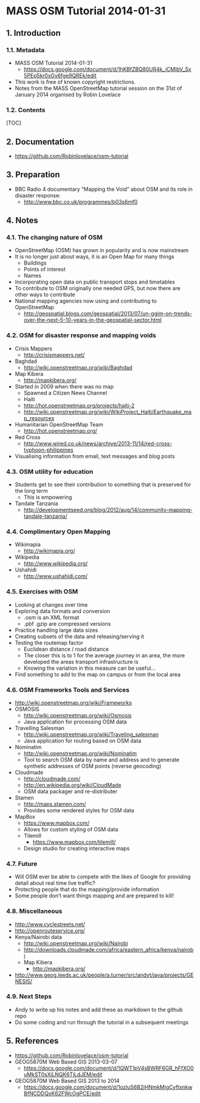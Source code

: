 # MASS OSM Tutorial 2014-01-31
## 1. Introduction

### 1.1. Metadata
* MASS OSM Tutorial 2014-01-31
   * https://docs.google.com/document/d/1hKBfZBQ80UR4k_jCMIbV_Sx5PEp5kr0xGy6fge9QREk/edit
* This work is free of known copyright restrictions.
* Notes from the MASS OpenStreetMap tutorial session on the 31st of January 2014 organised by Robin Lovelace

### 1.2. Contents
[TOC]

## 2. Documentation
* https://github.com/Robinlovelace/osm-tutorial

## 3. Preparation
* BBC Radio 4 documentary “Mapping the Void” about OSM and its role in disaster response:
   * http://www.bbc.co.uk/programmes/b03s6mf0

## 4. Notes

### 4.1. The changing nature of OSM
* OpenStreetMap (OSM) has grown in popularity and is now mainstream
* It is no longer just about ways, it is an Open Map for many things
   * Buildings
   * Points of interest
   * Names
* Incorporating open data on public transport stops and timetables
* To contribute to OSM originally one needed GPS, but now there are other ways to contribute
* National mapping agencies now using and contributing to OpenStreetMap
   * http://geospatial.blogs.com/geospatial/2013/07/un-ggim-on-trends-over-the-next-5-10-years-in-the-geospatial-sector.html

### 4.2. OSM for disaster response and mapping voids
* Crisis Mappers
   * http://crisismappers.net/
* Baghdad
   * http://wiki.openstreetmap.org/wiki/Baghdad
* Map Kibera
   * http://mapkibera.org/
* Started in 2009 when there was no map
   * Spawned a Citizen News Channel
   * Haiti
   * http://hot.openstreetmap.org/projects/haiti-2
   * http://wiki.openstreetmap.org/wiki/WikiProject_Haiti/Earthquake_map_resources
* Humanitarian OpenStreetMap Team
   * http://hot.openstreetmap.org/
* Red Cross
   * http://www.wired.co.uk/news/archive/2013-11/14/red-cross-typhoon-philippines
* Visualising information from email, text messages and blog posts

### 4.3. OSM utility for education
* Students get to see their contribution to something that is preserved for the long term
   * This is empowering
* Tandale Tanzania
   * http://developmentseed.org/blog/2012/aug/14/community-mapping-tandale-tanzania/

### 4.4. Complimentary Open Mapping
* Wikimapia
   * http://wikimapia.org/
* Wikipedia
   * http://www.wikipedia.org/
* Ushahidi
   * http://www.ushahidi.com/

### 4.5. Exercises with OSM
* Looking at changes over time
* Exploring data formats and conversion
   * .osm is an XML format
   * .pbf .gzip are compressed versions
* Practice handling large data sizes
* Creating subsets of the data and releasing/serving it
* Testing the routemap factor
   * Euclidean distance / road distance
   * The closer this is to 1 for the average journey in an area, the more developed the areas transport infrastructure is
   * Knowing the variation in this measure can be useful…
* Find something to add to the map on campus or from the local area

### 4.6. OSM Frameworks Tools and Services
* http://wiki.openstreetmap.org/wiki/Frameworks
* OSMOSIS
   * http://wiki.openstreetmap.org/wiki/Osmosis
   * Java application for processing OSM data
* Travelling Salesman
   * http://wiki.openstreetmap.org/wiki/Traveling_salesman
   * Java application for routing based on OSM data
* Nominatim
   * http://wiki.openstreetmap.org/wiki/Nominatim 
   * Tool to search OSM data by name and address and to generate synthetic addresses of OSM points (reverse geocoding)
* Cloudmade
   * http://cloudmade.com/
   * http://en.wikipedia.org/wiki/CloudMade
   * OSM data packager and re-distributer
* Stamen
   * http://maps.stamen.com/
   * Provides some rendered styles for OSM data
* MapBox
   * https://www.mapbox.com/
   * Allows for custom styling of OSM data
   * Tilemill
      * https://www.mapbox.com/tilemill/
   * Design studio for creating interactive maps

### 4.7. Future
* Will OSM ever be able to compete with the likes of Google for providing detail about real time live traffic?
* Protecting people that do the mapping/provide information
* Some people don’t want things mapping and are prepared to kill!

### 4.8. Miscellaneous
* http://www.cyclestreets.net/
* http://openrouteservice.org/
* Kenya/Nairobi data
   * http://wiki.openstreetmap.org/wiki/Nairobi
   * http://downloads.cloudmade.com/africa/eastern_africa/kenya/nairobi
   * Map Kibera
      * http://mapkibera.org/
* http://www.geog.leeds.ac.uk/people/a.turner/src/andyt/java/projects/GENESIS/

### 4.9. Next Steps
* Andy to write up his notes and add these as markdown to the github repo
* Do some coding and run through the tutorial in a subsequent meetings

## 5. References
* https://github.com/Robinlovelace/osm-tutorial
* GEOG5870M Web Based GIS 2013-03-07
   * https://docs.google.com/document/d/1QWT1pV4sBWRF6GR_hFfXO0uMkST0sXjLNQK6TjLdJEM/edit
* GEOG5870M Web Based GIS 2013 to 2014
   * https://docs.google.com/document/d/1ozluS6B2jHNmkMigCyftxnkwBfNCDDQxK62FWcOgPCE/edit